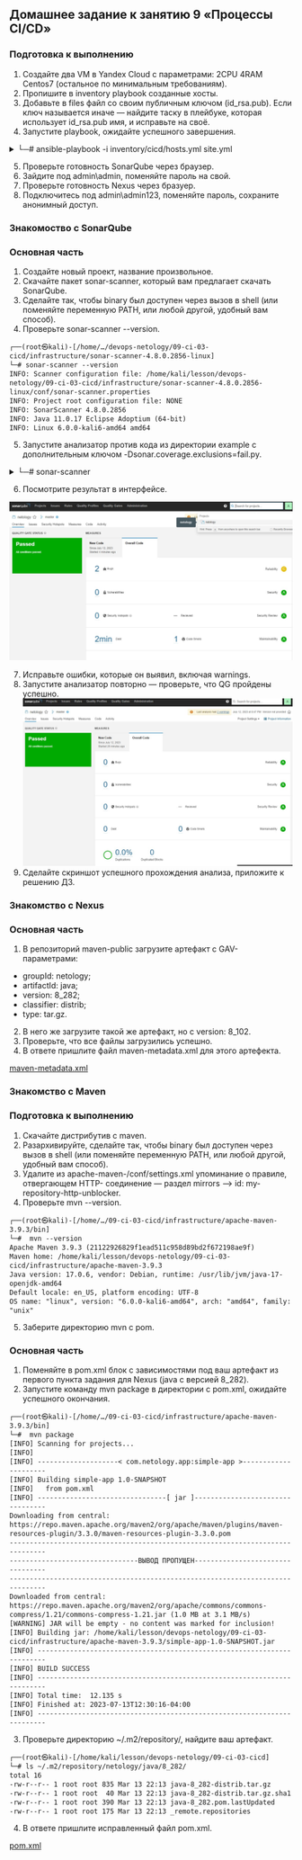 ## Домашнее задание к занятию 9 «Процессы CI/CD»

### Подготовка к выполнению

1. Создайте два VM в Yandex Cloud с параметрами: 2CPU 4RAM Centos7 (остальное по минимальным требованиям).
2. Пропишите в inventory playbook созданные хосты.
3. Добавьте в files файл со своим публичным ключом (id_rsa.pub). Если ключ называется иначе — найдите таску в плейбуке, которая использует id_rsa.pub имя, и исправьте на своё.
4. Запустите playbook, ожидайте успешного завершения.

<details>
<summary>└─# ansible-playbook -i inventory/cicd/hosts.yml site.yml</summary>
┌──(root㉿kali)-[/home/…/lesson/devops-netology/09-ci-03-cicd/infrastructure]
└─# sudo ansible-playbook -i inventory/cicd/hosts.yml site.yml

PLAY [Get OpenJDK installed] ********************************************************************************************************************

TASK [Gathering Facts] **************************************************************************************************************************
ok: [sonar-01]

TASK [install unzip] ****************************************************************************************************************************
ok: [sonar-01]

TASK [Upload .tar.gz file conaining binaries from remote storage] *******************************************************************************
ok: [sonar-01]

TASK [Ensure installation dir exists] ***********************************************************************************************************
ok: [sonar-01]

TASK [Extract java in the installation directory] ***********************************************************************************************
skipping: [sonar-01]

TASK [Export environment variables] *************************************************************************************************************
ok: [sonar-01]

PLAY [Get PostgreSQL installed] *****************************************************************************************************************

TASK [Gathering Facts] **************************************************************************************************************************
ok: [sonar-01]

TASK [Change repo file] *************************************************************************************************************************
ok: [sonar-01]

TASK [Install PostgreSQL repos] *****************************************************************************************************************
ok: [sonar-01]

TASK [Install PostgreSQL] ***********************************************************************************************************************
ok: [sonar-01]

TASK [Init template1 DB] ************************************************************************************************************************
changed: [sonar-01]

TASK [Start pgsql service] **********************************************************************************************************************
ok: [sonar-01]

TASK [Create user in system] ********************************************************************************************************************
ok: [sonar-01]

TASK [Create user for Sonar in PostgreSQL] ******************************************************************************************************
changed: [sonar-01]

TASK [Change password for Sonar user in PostgreSQL] *********************************************************************************************
changed: [sonar-01]

TASK [Create Sonar DB] **************************************************************************************************************************
changed: [sonar-01]

TASK [Copy pg_hba.conf] *************************************************************************************************************************
ok: [sonar-01]

PLAY [Prepare Sonar host] ***********************************************************************************************************************

TASK [Gathering Facts] **************************************************************************************************************************
ok: [sonar-01]

TASK [Create group in system] *******************************************************************************************************************
ok: [sonar-01]

TASK [Create user in system] ********************************************************************************************************************
ok: [sonar-01]

TASK [Set up ssh key to access for managed node] ************************************************************************************************
ok: [sonar-01]

TASK [Allow group to have passwordless sudo] ****************************************************************************************************
ok: [sonar-01]

TASK [Increase Virtual Memory] ******************************************************************************************************************
ok: [sonar-01]

TASK [Reboot VM] ********************************************************************************************************************************
changed: [sonar-01]

PLAY [Get Sonarqube installed] ******************************************************************************************************************

TASK [Gathering Facts] **************************************************************************************************************************
ok: [sonar-01]

TASK [Get distrib ZIP] **************************************************************************************************************************
ok: [sonar-01]

TASK [Unzip Sonar] ******************************************************************************************************************************
skipping: [sonar-01]

TASK [Move Sonar into place.] *******************************************************************************************************************
changed: [sonar-01]

TASK [Configure SonarQube JDBC settings for PostgreSQL.] ****************************************************************************************
changed: [sonar-01] => (item={'regexp': '^sonar.jdbc.username', 'line': 'sonar.jdbc.username=sonar'})
changed: [sonar-01] => (item={'regexp': '^sonar.jdbc.password', 'line': 'sonar.jdbc.password=sonar'})
changed: [sonar-01] => (item={'regexp': '^sonar.jdbc.url', 'line': 'sonar.jdbc.url=jdbc:postgresql://localhost:5432/sonar?useUnicode=true&characterEncoding=utf8&rewriteBatchedStatements=true&useConfigs=maxPerformance'})
changed: [sonar-01] => (item={'regexp': '^sonar.web.context', 'line': 'sonar.web.context='})

TASK [Generate wrapper.conf] ********************************************************************************************************************
changed: [sonar-01]

TASK [Symlink sonar bin.] ***********************************************************************************************************************
ok: [sonar-01]

TASK [Copy SonarQube systemd unit file into place (for systemd systems).] ***********************************************************************
ok: [sonar-01]

TASK [Ensure Sonar is running and set to start on boot.] ****************************************************************************************
changed: [sonar-01]

TASK [Allow Sonar time to build on first start.] ************************************************************************************************
skipping: [sonar-01]

TASK [Make sure Sonar is responding on the configured port.] ************************************************************************************
ok: [sonar-01]

PLAY [Get Nexus installed] **********************************************************************************************************************

TASK [Gathering Facts] **************************************************************************************************************************
ok: [nexus-01]

TASK [Create Nexus group] ***********************************************************************************************************************
ok: [nexus-01]

TASK [Create Nexus user] ************************************************************************************************************************
ok: [nexus-01]

TASK [Install JDK] ******************************************************************************************************************************
ok: [nexus-01]

TASK [Create Nexus directories] *****************************************************************************************************************
ok: [nexus-01] => (item=/home/nexus/log)
ok: [nexus-01] => (item=/home/nexus/sonatype-work/nexus3)
ok: [nexus-01] => (item=/home/nexus/sonatype-work/nexus3/etc)
ok: [nexus-01] => (item=/home/nexus/pkg)
ok: [nexus-01] => (item=/home/nexus/tmp)

TASK [Download Nexus] ***************************************************************************************************************************
changed: [nexus-01]

TASK [Unpack Nexus] *****************************************************************************************************************************
changed: [nexus-01]

TASK [Link to Nexus Directory] ******************************************************************************************************************
changed: [nexus-01]

TASK [Add NEXUS_HOME for Nexus user] ************************************************************************************************************
changed: [nexus-01]

TASK [Add run_as_user to Nexus.rc] **************************************************************************************************************
changed: [nexus-01]

TASK [Raise nofile limit for Nexus user] ********************************************************************************************************
changed: [nexus-01]

TASK [Create Nexus service for SystemD] *********************************************************************************************************
changed: [nexus-01]

TASK [Ensure Nexus service is enabled for SystemD] **********************************************************************************************
changed: [nexus-01]

TASK [Create Nexus vmoptions] *******************************************************************************************************************
changed: [nexus-01]

TASK [Create Nexus properties] ******************************************************************************************************************
changed: [nexus-01]

TASK [Lower Nexus disk space threshold] *********************************************************************************************************
skipping: [nexus-01]

TASK [Start Nexus service if enabled] ***********************************************************************************************************
changed: [nexus-01]

TASK [Ensure Nexus service is restarted] ********************************************************************************************************
skipping: [nexus-01]

TASK [Wait for Nexus port if started] ***********************************************************************************************************
ok: [nexus-01]

PLAY RECAP **************************************************************************************************************************************
nexus-01                   : ok=17   changed=11   unreachable=0    failed=0    skipped=2    rescued=0    ignored=0   
sonar-01                   : ok=32   changed=9    unreachable=0    failed=0    skipped=3    rescued=0    ignored=0 
</details>

5. Проверьте готовность SonarQube через браузер.
6. Зайдите под admin\admin, поменяйте пароль на свой.
7. Проверьте готовность Nexus через бразуер.
8. Подключитесь под admin\admin123, поменяйте пароль, сохраните анонимный доступ.

### Знакомоство с SonarQube

### Основная часть

1. Создайте новый проект, название произвольное.
2. Скачайте пакет sonar-scanner, который вам предлагает скачать SonarQube.
3. Сделайте так, чтобы binary был доступен через вызов в shell (или поменяйте переменную PATH, или любой другой, удобный вам способ).
4. Проверьте sonar-scanner --version.
```
┌──(root㉿kali)-[/home/…/devops-netology/09-ci-03-cicd/infrastructure/sonar-scanner-4.8.0.2856-linux]
└─# sonar-scanner --version
INFO: Scanner configuration file: /home/kali/lesson/devops-netology/09-ci-03-cicd/infrastructure/sonar-scanner-4.8.0.2856-linux/conf/sonar-scanner.properties
INFO: Project root configuration file: NONE
INFO: SonarScanner 4.8.0.2856
INFO: Java 11.0.17 Eclipse Adoptium (64-bit)
INFO: Linux 6.0.0-kali6-amd64 amd64
```
5. Запустите анализатор против кода из директории example с дополнительным ключом -Dsonar.coverage.exclusions=fail.py.

<details>
<summary>└─# sonar-scanner</summary>
┌──(root㉿kali)-[/home/…/lesson/devops-netology/09-ci-03-cicd/example]
└─# sonar-scanner \
  -Dsonar.projectKey=netology \
  -Dsonar.sources=. \
  -Dsonar.host.url=http://158.160.6.92:9000 \
  -Dsonar.login=fab94eddadcf5e78ef6c28c6282c37b1d8754ca3                                                                                           -Dsonar.coverage.exclusions=fail.py
INFO: Scanner configuration file: /home/kali/lesson/devops-netology/09-ci-03-cicd/infrastructure/sonar-scanner-4.8.0.2856-linux/conf/sonar-scanner.properties
INFO: Project root configuration file: NONE
INFO: SonarScanner 4.8.0.2856
INFO: Java 11.0.17 Eclipse Adoptium (64-bit)
INFO: Linux 6.0.0-kali6-amd64 amd64
INFO: User cache: /root/.sonar/cache
INFO: Analyzing on SonarQube server 9.1.0
INFO: Default locale: "en_US", source code encoding: "UTF-8" (analysis is platform dependent)
INFO: Load global settings
INFO: Load global settings (done) | time=176ms
INFO: Server id: 9CFC3560-AYlKaUks8Gy3rwWdVWs2
INFO: User cache: /root/.sonar/cache
INFO: Load/download plugins
INFO: Load plugins index
INFO: Load plugins index (done) | time=73ms
INFO: Load/download plugins (done) | time=172ms
INFO: Process project properties
INFO: Process project properties (done) | time=22ms
INFO: Execute project builders
INFO: Execute project builders (done) | time=4ms
INFO: Project key: netology
INFO: Base dir: /home/kali/lesson/devops-netology/09-ci-03-cicd/example
INFO: Working dir: /home/kali/lesson/devops-netology/09-ci-03-cicd/example/.scannerwork
INFO: Load project settings for component key: 'netology'
INFO: Load project settings for component key: 'netology' (done) | time=64ms
INFO: Load quality profiles
INFO: Load quality profiles (done) | time=119ms
INFO: Load active rules
INFO: Load active rules (done) | time=2593ms
INFO: Indexing files...
INFO: Project configuration:
INFO:   Excluded sources for coverage: fail.py
INFO: 1 file indexed
INFO: 0 files ignored because of scm ignore settings
INFO: Quality profile for py: Sonar way
INFO: ------------- Run sensors on module netology
INFO: Load metrics repository
INFO: Load metrics repository (done) | time=83ms
INFO: Sensor Python Sensor [python]
WARN: Your code is analyzed as compatible with python 2 and 3 by default. This will prevent the detection of issues specific to python 2 or python 3. You can get a more precise analysis by setting a python version in your configuration via the parameter "sonar.python.version"
INFO: Starting global symbols computation
INFO: 1 source file to be analyzed
INFO: Load project repositories
INFO: Load project repositories (done) | time=54ms
INFO: 1/1 source file has been analyzed
INFO: Starting rules execution
INFO: 1 source file to be analyzed
INFO: 1/1 source file has been analyzed
INFO: Sensor Python Sensor [python] (done) | time=982ms
INFO: Sensor Cobertura Sensor for Python coverage [python]
INFO: Sensor Cobertura Sensor for Python coverage [python] (done) | time=5ms
INFO: Sensor PythonXUnitSensor [python]
INFO: Sensor PythonXUnitSensor [python] (done) | time=1ms
INFO: Sensor CSS Rules [cssfamily]
INFO: No CSS, PHP, HTML or VueJS files are found in the project. CSS analysis is skipped.
INFO: Sensor CSS Rules [cssfamily] (done) | time=1ms
INFO: Sensor JaCoCo XML Report Importer [jacoco]
INFO: 'sonar.coverage.jacoco.xmlReportPaths' is not defined. Using default locations: target/site/jacoco/jacoco.xml,target/site/jacoco-it/jacoco.xml,build/reports/jacoco/test/jacocoTestReport.xml
INFO: No report imported, no coverage information will be imported by JaCoCo XML Report Importer
INFO: Sensor JaCoCo XML Report Importer [jacoco] (done) | time=3ms
INFO: Sensor C# Project Type Information [csharp]
INFO: Sensor C# Project Type Information [csharp] (done) | time=0ms
INFO: Sensor C# Analysis Log [csharp]
INFO: Sensor C# Analysis Log [csharp] (done) | time=24ms
INFO: Sensor C# Properties [csharp]
INFO: Sensor C# Properties [csharp] (done) | time=0ms
INFO: Sensor JavaXmlSensor [java]
INFO: Sensor JavaXmlSensor [java] (done) | time=1ms
INFO: Sensor HTML [web]
INFO: Sensor HTML [web] (done) | time=3ms
INFO: Sensor VB.NET Project Type Information [vbnet]
INFO: Sensor VB.NET Project Type Information [vbnet] (done) | time=0ms
INFO: Sensor VB.NET Analysis Log [vbnet]
INFO: Sensor VB.NET Analysis Log [vbnet] (done) | time=23ms
INFO: Sensor VB.NET Properties [vbnet]
INFO: Sensor VB.NET Properties [vbnet] (done) | time=0ms
INFO: ------------- Run sensors on project
INFO: Sensor Zero Coverage Sensor
INFO: Sensor Zero Coverage Sensor (done) | time=5ms
INFO: SCM Publisher SCM provider for this project is: git
INFO: SCM Publisher 1 source file to be analyzed
INFO: SCM Publisher 1/1 source file have been analyzed (done) | time=217ms
INFO: CPD Executor Calculating CPD for 1 file
INFO: CPD Executor CPD calculation finished (done) | time=9ms
INFO: Analysis report generated in 120ms, dir size=103.0 kB
INFO: Analysis report compressed in 61ms, zip size=14.4 kB
INFO: Analysis report uploaded in 93ms
INFO: ANALYSIS SUCCESSFUL, you can browse http://158.160.6.92:9000/dashboard?id=netology
INFO: Note that you will be able to access the updated dashboard once the server has processed the submitted analysis report
INFO: More about the report processing at http://158.160.6.92:9000/api/ce/task?id=AYlKsuTLAoU1PTOFhWfR
INFO: Analysis total time: 6.749 s
INFO: ------------------------------------------------------------------------
INFO: EXECUTION SUCCESS
INFO: ------------------------------------------------------------------------
INFO: Total time: 8.291s
INFO: Final Memory: 9M/156M
INFO: ------------------------------------------------------------------------
</details>

6. Посмотрите результат в интерфейсе.

![Ссылка 1](https://github.com/Firewal7/devops-netology/blob/main/image/09-ci-03-cicd-1.jpg)

7. Исправьте ошибки, которые он выявил, включая warnings.
8. Запустите анализатор повторно — проверьте, что QG пройдены успешно.
![Ссылка 2](https://github.com/Firewal7/devops-netology/blob/main/image/09-ci-03-cicd-2.jpg)
9. Сделайте скриншот успешного прохождения анализа, приложите к решению ДЗ.

### Знакомство с Nexus

### Основная часть

1. В репозиторий maven-public загрузите артефакт с GAV-параметрами:
- groupId: netology;
- artifactId: java;
- version: 8_282;
- classifier: distrib;
- type: tar.gz.

2. В него же загрузите такой же артефакт, но с version: 8_102.
3. Проверьте, что все файлы загрузились успешно.
4. В ответе пришлите файл maven-metadata.xml для этого артефекта.

[maven-metadata.xml](https://github.com/Firewal7/devops-netology/blob/main/)

### Знакомство с Maven

### Подготовка к выполнению

1. Скачайте дистрибутив с maven.
2. Разархивируйте, сделайте так, чтобы binary был доступен через вызов в shell (или поменяйте переменную PATH, или любой другой, удобный вам способ).
3. Удалите из apache-maven-<version>/conf/settings.xml упоминание о правиле, отвергающем HTTP- соединение — раздел mirrors —> id: my-repository-http-unblocker.
4. Проверьте mvn --version.
```
┌──(root㉿kali)-[/home/…/09-ci-03-cicd/infrastructure/apache-maven-3.9.3/bin]
└─#  mvn --version 
Apache Maven 3.9.3 (21122926829f1ead511c958d89bd2f672198ae9f)
Maven home: /home/kali/lesson/devops-netology/09-ci-03-cicd/infrastructure/apache-maven-3.9.3
Java version: 17.0.6, vendor: Debian, runtime: /usr/lib/jvm/java-17-openjdk-amd64
Default locale: en_US, platform encoding: UTF-8
OS name: "linux", version: "6.0.0-kali6-amd64", arch: "amd64", family: "unix"
```
5. Заберите директорию mvn с pom.

### Основная часть

1. Поменяйте в pom.xml блок с зависимостями под ваш артефакт из первого пункта задания для Nexus (java с версией 8_282).
2. Запустите команду mvn package в директории с pom.xml, ожидайте успешного окончания.
```
┌──(root㉿kali)-[/home/…/09-ci-03-cicd/infrastructure/apache-maven-3.9.3/bin]
└─#  mvn package
[INFO] Scanning for projects...
[INFO]
[INFO] --------------------< com.netology.app:simple-app >---------------------
[INFO] Building simple-app 1.0-SNAPSHOT
[INFO]   from pom.xml
[INFO] --------------------------------[ jar ]---------------------------------
Downloading from central: https://repo.maven.apache.org/maven2/org/apache/maven/plugins/maven-resources-plugin/3.3.0/maven-resources-plugin-3.3.0.pom
-------------------------------------------------------------------------------
--------------------------------ВЫВОД ПРОПУЩЕН---------------------------------
-------------------------------------------------------------------------------
Downloaded from central: https://repo.maven.apache.org/maven2/org/apache/commons/commons-compress/1.21/commons-compress-1.21.jar (1.0 MB at 3.1 MB/s)
[WARNING] JAR will be empty - no content was marked for inclusion!
[INFO] Building jar: /home/kali/lesson/devops-netology/09-ci-03-cicd/infrastructure/apache-maven-3.9.3/simple-app-1.0-SNAPSHOT.jar
[INFO] ------------------------------------------------------------------------
[INFO] BUILD SUCCESS
[INFO] ------------------------------------------------------------------------
[INFO] Total time:  12.135 s
[INFO] Finished at: 2023-07-13T12:30:16-04:00
[INFO] ------------------------------------------------------------------------
```
3. Проверьте директорию ~/.m2/repository/, найдите ваш артефакт.
```
┌──(root㉿kali)-[/home/kali/lesson/devops-netology/09-ci-03-cicd]
└─# ls ~/.m2/repository/netology/java/8_282/
total 16
-rw-r--r-- 1 root root 835 Mar 13 22:13 java-8_282-distrib.tar.gz
-rw-r--r-- 1 root root  40 Mar 13 22:13 java-8_282-distrib.tar.gz.sha1
-rw-r--r-- 1 root root 390 Mar 13 22:13 java-8_282.pom.lastUpdated
-rw-r--r-- 1 root root 175 Mar 13 22:13 _remote.repositories
```
4. В ответе пришлите исправленный файл pom.xml.

[pom.xml](https://github.com/Firewal7/devops-netology/blob/main/)